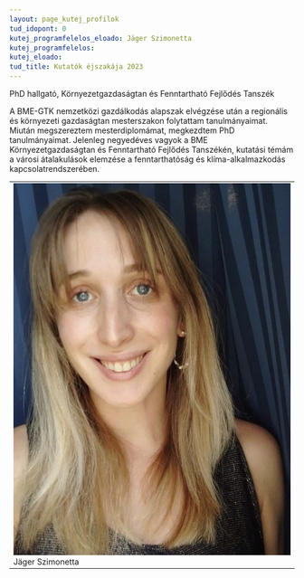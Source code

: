```yaml
---
layout: page_kutej_profilok
tud_idopont: 0
kutej_programfelelos_eloado: Jäger Szimonetta
kutej_programfelelos: 
kutej_eloado:
tud_title: Kutatók éjszakája 2023
---
```

PhD hallgató, Környezetgazdaságtan és Fenntartható Fejlődés Tanszék

A BME-GTK nemzetközi gazdálkodás alapszak elvégzése után a regionális és környezeti gazdaságtan mesterszakon folytattam tanulmányaimat. Miután megszereztem mesterdiplomámat, megkezdtem PhD tanulmányaimat. Jelenleg negyedéves vagyok a BME Környezetgazdaságtan és Fenntartható Fejlődés Tanszékén, kutatási témám a városi átalakulások elemzése a fenntarthatóság és klíma-alkalmazkodás kapcsolatrendszerében.


 <table class="picture">
<tr>
<td>

<div class="gallery">
    <img src="images/Jager_Szimonetta.jpg" max-width="250" max-height="200">
  <div class="desc">Jäger Szimonetta</div>
</div>

</td>
</tr>
</table>
